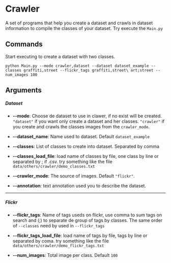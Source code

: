 # Crawler

A set of programs that help you create a dataset and crawls in dataset information to compile the classes of your dataset. Try execute the `Main.py`

## Commands

Start executing to create a dataset with two classes.
    
    python Main.py --mode crawler,dataset --dataset dataset_example --classes graffiti,street --flickr_tags graffiti,street\ art;street --num_images 100
    
## Arguments


##### Dataset

* **--mode**: Choose de dataset to use in clawer, if no exist will be created. `"dataset"` if you want only create a dataset and her classes. `"crawler"` if you create and crawls the classes images from the `crawler_mode`.

* **--dataset_name**: Name used to dataset. Default `dataset_example`

* **--classes**: List of classes to create into dataset. Separated by comma

* **--classes_load_file**: load name of classes by file, one class by line or separated by ; if .csv. try something like the file `data/others/crawler/demo_classes.txt`

* **--crawler_mode**: The source of images. Default `"flickr"`.

* **--annotation**: text annotation used you to describe the dataset.


-------

##### Flickr

* **--flickr_tags**: Name of tags useds on flickr, use comma to sum tags on search and (;) to separate de group of tags by classes. The same order of `--classes` need by used in `--flickr_tags`

* **--flickr_tags_load_file**: load name of tags by file, tags by line or separated by coma. try something like the file `data/others/crawler/demo_flickr_tags.txt`

* **--num_images**: Total image per class. Default `100`


